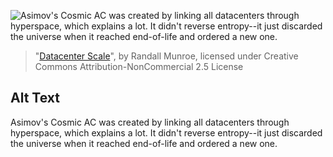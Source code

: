 ![Asimov's Cosmic AC was created by linking all datacenters through hyperspace, which explains a lot. It didn't reverse entropy--it just discarded the universe when it reached end-of-life and ordered a new one.](https://imgs.xkcd.com/comics/datacenter_scale.png)
> "[Datacenter Scale](https://xkcd.com/1737/)", by Randall Munroe, licensed under Creative Commons Attribution-NonCommercial 2.5 License

## Alt Text
Asimov's Cosmic AC was created by linking all datacenters through hyperspace, which explains a lot. It didn't reverse entropy--it just discarded the universe when it reached end-of-life and ordered a new one.
